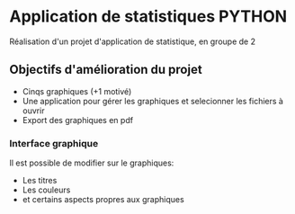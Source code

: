 # Application de statistiques PYTHON
Réalisation d'un projet d'application de statistique, en groupe de 2

## Objectifs d'amélioration du projet
- Cinqs graphiques (+1 motivé)
- Une application pour gérer les graphiques et selecionner les fichiers à ouvrir
- Export des graphiques en pdf

### Interface graphique
Il est possible de modifier sur le graphiques:
- Les titres
- Les couleurs
- et certains aspects propres aux graphiques
